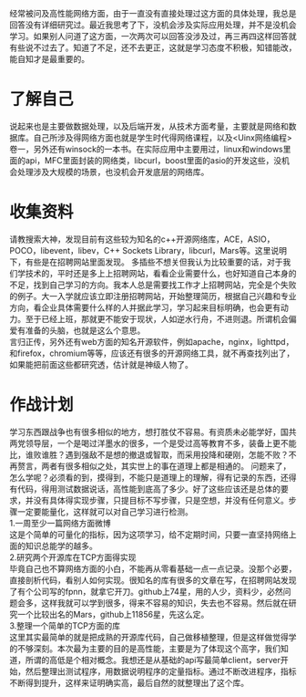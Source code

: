 ﻿---
categories: [高性能网络，学习计划]
tags: [高性能网络, 学习计划]
---
经常被问及高性能网络方面，由于一直没有直接处理过这方面的具体处理，我总是回答没有详细研究过。最近我思考了下，没机会涉及实际应用处理，并不是没机会学习。如果别人问道了这方面，一次两次可以回答没涉及过，再三再四这样回答就有些说不过去了。知道了不足，还不去更正，这就是学习态度不积极，知错能改，能自知才是最重要的。
# 了解自己
说起来也是主要做数据处理，以及后端开发，从技术方面考量，主要就是网络和数据库。自己所涉及得网络方面也就是学生时代得网络课程，以及<Uinx网络编程>卷一，另外还有winsock的一本书。在实际应用中主要用过，linux和windows里面的api，MFC里面封装的网络类，libcurl，boost里面的asio的开发这些，没机会处理涉及大规模的场景，也没机会开发底层的网络库。  
# 收集资料
请教搜索大神，发现目前有这些较为知名的c++开源网络库，ACE，ASIO，POCO，libevent，libev，C++ Sockets Library，libcurl，Mars等。这里说明下，有些是在招聘网站里面发现。
多插些不想关但我认为比较重要的话，对于我们学技术的，平时还是多上上招聘网站，看看企业需要什么，也好知道自己本身的不足，找到自己学习的方向。我本人总是需要找工作才上招聘网站，完全是个失败的例子。大一入学就应该立即注册招聘网站，开始整理简历，根据自己兴趣和专业方向，看企业具体需要什么样的人并据此学习，学习起来目标明确，也会更有动力。至于已经上班，那就更不能安于现状，人如逆水行舟，不进则退。所谓机会偏爱有准备的头脑，也就是这么个意思。  
言归正传，另外还有web方面的知名开源软件，例如apache，nginx，lighttpd，和firefox，chromium等等，应该还有很多的开源网络工具，就不再查找列出了，如果能把前面这些都研究透，估计就是神级人物了。
# 作战计划
学习东西跟战争也有很多相似的地方，想打胜仗不容易。有资质未必能学好，国共两党领导层，一个是喝过洋墨水的很多，一个是受过高等教育不多，装备上更不能比，谁败谁胜？遇到强敌不是想的撤退或智取，而采用投降和硬刚，怎能不败？不再赘言，两者有很多相似之处，其实世上的事在道理上都是相通的。
问题来了，怎么学呢？必须看的到，摸得到，不能只是道理上的理解，得有记录的东西，还得有代码，得用测试数据说话，高性能到底高了多少。好了这些应该还是总体的要求，并没有具体得实现步骤，只提目标不写步骤，只是空想，并没有任何意义。步骤一定要能量化，这样就可以对自己学习进行检测。  
1.一周至少一篇网络方面微博  
  这是个简单的可量化的指标，因为这项学习，给不定期时间，只要一直坚持网络上面的知识总能学的越多。  
2.研究两个开源库在TCP方面得实现  
  毕竟自己也不算网络方面的小白，不能再从零看基础一点一点记录。没那个必要，直接剖析代码，看别人如何实现。很知名的库有很多的文章在写，在招聘网站发现了有个公司写的fpnn，就拿它开刀。github上74星，用的人少，资料少，必然问题会多，这样我就可以学到很多，得来不容易的知识，失去也不容易。然后就在研究一个比较出名的Mars，github上11856星，先这么定。  
3.整理一个简单的TCP方面的库  
  这里其实最简单的就是把成熟的开源库代码，自己做移植整理，但是这样做觉得学的不够深刻。本次最为主要的目的是高性能，主要是为了体现这个高字，我们知道，所谓的高低是个相对概念。我想还是从基础的api写最简单client，server开始，然后整理出测试程序，用数据说明程序的定量指标。通过不断改进程序，指标不断得到提升，这样来证明确实高，最后自然的就整理出了这个库。